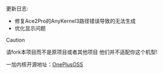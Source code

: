 更新日志:
- 修复Ace2Pro的AnyKernel3路径错误导致的无法生成
- 优化显示问题
 
> [!CAUTION]
> 
>请fork本项目而不是原项目或者其他项目 他们并不适配你这个机型!
 
一加内核开源地址：[OnePlusOSS](https://github.com/OnePlusOSS/kernel_manifest)



